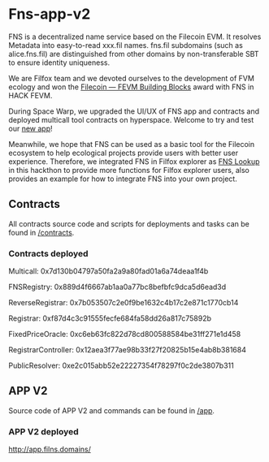 # Fns-app-v2

FNS is a decentralized name service based on the Filecoin EVM. It resolves Metadata into easy-to-read xxx.fil names. fns.fil subdomains (such as alice.fns.fil) are distinguished from other domains by non-transferable SBT to ensure identity uniqueness. 

We are Filfox team and we devoted ourselves to the development of FVM ecology and won the [Filecoin — FEVM Building Blocks](https://ethglobal.com/showcase/fns-filecoin-naming-service-czomc) award with FNS in HACK FEVM. 

During Space Warp, we upgraded the UI/UX of FNS app and contracts and deployed multicall tool contracts on hyperspace. Welcome to try and test our [new app](http://app.filns.domains/)!

Meanwhile, we hope that FNS can be used as a basic tool for the Filecoin ecosystem to help ecological projects provide users with better user experience. Therefore, we integrated FNS in Filfox explorer as [FNS Lookup](https://hyperspace.filfox.info/en/fns) in this hackthon to provide more functions for Filfox explorer users, also provides an example for how to integrate FNS into your own project.


## Contracts
All contracts source code and scripts for deployments and tasks can be found in [/contracts](https://github.com/mirana777/fns-app-v2/tree/master/contracts).

### Contracts deployed
Multicall: 0x7d130b04797a50fa2a9a80fad01a6a74deaa1f4b

FNSRegistry: 0x889d4f6667ab1aa0a77bc8befbfc9dca5d6ead3d

ReverseRegistrar: 0x7b053507c2e0f9be1632c4b17c2e871c1770cb14

Registrar: 0xf87d4c3c91555fecfe684fa58dd26a817c75892b

FixedPriceOracle: 0xc6eb63fc822d78cd800588584be31ff271e1d458

RegistrarController: 0x12aea3f77ae98b33f27f20825b15e4ab8b381684

PublicResolver: 0xe2c015abb52e22227354f78297f0c2de3807b311


## APP V2
Source code of APP V2 and commands can be found in [/app](https://github.com/mirana777/fns-app-v2/tree/master/app).

### APP V2 deployed

http://app.filns.domains/
